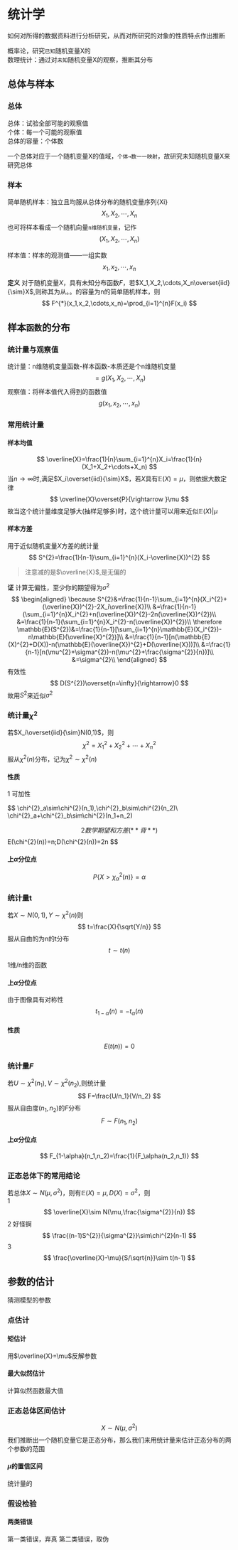 # 统计学
如何对所得的数据资料进行分析研究，从而对所研究的对象的性质特点作出推断

概率论，研究`已知`随机变量X的  
数理统计：通过对`未知`随机变量X的观察，推断其分布
## 总体与样本
### 总体
总体：试验全部可能的观察值  
个体：每一个可能的观察值  
总体的容量：个体数  

一个总体对应于一个随机变量X的值域，`个体→数一一映射`，故研究未知随机变量X来研究总体
### 样本
简单随机样本：独立且均服从总体分布的随机变量序列{Xi}
$$
X_1,X_2,\cdots,X_n
$$
也可将样本看成一个随机向量`n维随机变量`，记作
$$
(X_1,X_2,\cdots,X_n)
$$

样本值：样本的观测值——一组实数
$$
x_1,x_2,\cdots,x_n
$$

**定义** 对于随机变量$X$，具有未知分布函数$F$，若$X_1,X_2,\cdots,X_n\overset{iid}{\sim}X$,则称其为从。。的容量为n的简单随机样本，则
$$
F^{*}(x_1,x_2,\cdots,x_n)=\prod_{i=1}^{n}F(x_i)
$$
## 样本`函数`的分布

### 统计量与观察值
统计量：n维随机变量函数-样本函数-本质还是个n维随机变量
$$
=g(X_1,X_2,\cdots,X_n)
$$
观察值：将样本值代入得到的函数值
$$
g(x_1,x_2,\cdots,x_n)
$$
### 常用统计量
#### 样本均值
$$
\overline{X}=\frac{1}{n}\sum_{i=1}^{n}X_i=\frac{1}{n}(X_1+X_2+\cdots+X_n)
$$
当$n\rightarrow \infty$时,满足$X_i\overset{iid}{\sim}X$，若$X$具有$\mathbb{E}(X)=\mu$，则依据大数定律
$$
\overline{X}\overset{P}{\rightarrow }\mu
$$
故当这个统计量维度足够大(抽样足够多)时，这个统计量可以用来近似$\mathbb{E}(X)|\mu$

#### 样本方差
用于近似随机变量$X$方差的统计量
$$
S^{2}=\frac{1}{n-1}\sum_{i=1}^{n}(X_i-\overline{X})^{2}
$$
> 注意减的是$\overline{X}$,是无偏的

**证** 计算无偏性，至少你的期望得为$\sigma^{2}$
$$
\begin{aligned}
\because S^{2}&=\frac{1}{n-1}\sum_{i=1}^{n}(X_i^{2}+(\overline{X})^{2}-2X_i\overline{X})\\
&=\frac{1}{n-1}(\sum_{i=1}^{n}X_i^{2}+n(\overline{X})^{2}-2n(\overline{X})^{2})\\
&=\frac{1}{n-1}(\sum_{i=1}^{n}X_i^{2}-n(\overline{X})^{2})\\
\therefore \mathbb{E}(S^{2})&=\frac{1}{n-1}[\sum_{i=1}^{n}\mathbb{E}(X_i^{2})-n\mathbb{E}(\overline{X}^{2})]\\
&=\frac{1}{n-1}[n(\mathbb{E}(X)^{2}+D(X))-n(\mathbb{E}(\overline{X})^{2}+D(\overline{X}))]\\
&=\frac{1}{n-1}[n(\mu^{2}+\sigma^{2})-n(\mu^{2}+\frac{\sigma^{2}}{n})]\\
&=\sigma^{2}\\
\end{aligned}
$$
有效性
$$
D(S^{2})\overset{n=\infty}{\rightarrow}0
$$
故用$S^{2}$来近似$\sigma^{2}$
### 统计量$\chi^{2}$
若$X_i\overset{iid}{\sim}N(0,1)$，则
$$
\chi^{2}=X_1^{2}+X_2^{2}+\cdots+X_n^{2}
$$
服从$\chi^{2}(n)$分布，记为$\chi^{2}\sim\chi^{2}(n)$

#### 性质
1 可加性  

$$
\chi^{2}_a\sim\chi^{2}(n_1),\chi^{2}_b\sim\chi^{2}(n_2)\\
\chi^{2}_a+\chi^{2}_b\sim\chi^{2}(n_1+n_2)

$$
2 数学期望和方差(**背**)
$$
E(\chi^{2}(n))=n;D(\chi^{2}(n))=2n
$$
#### 上$\alpha$分位点
$$
P\{ X> \chi^{2}_\alpha(n) \}=\alpha
$$
### 统计量t
若$X\sim N(0,1),Y\sim\chi^{2}(n)$则
$$
t=\frac{X}{\sqrt{Y/n}}
$$
服从自由的为n的t分布
$$
t\sim t(n)
$$

1维/n维的函数
#### 上$\alpha$分位点
由于图像具有对称性
$$
t_{1-\alpha}(n)=-t_\alpha(n)
$$
#### 性质
$$
E(t(n))=0
$$
### 统计量$F$
若$U\sim\chi^{2}(n_1),V\sim\chi^{2}(n_2)$,则统计量
$$
F=\frac{U/n_1}{V/n_2}
$$
服从自由度$(n_1,n_2)$的$F$分布
$$
F\sim F(n_1,n_2)
$$
#### 上$\alpha$分位点
$$
F_{1-\alpha}(n_1,n_2)=\frac{1}{F_\alpha(n_2,n_1)}
$$

### 正态总体下的常用结论
若总体$X\sim N(\mu,\sigma^{2})$，则有$\mathbb{E}(X)=\mu,D(X)=\sigma^{2}$，则  
1
$$
\overline{X}\sim N(\mu,\frac{\sigma^{2}}{n})
$$
2 好怪锕
$$
\frac{(n-1)S^{2}}{\sigma^{2}}\sim\chi^{2}(n-1)
$$
3
$$
\frac{\overline{X}-\mu}{S/\sqrt{n}}\sim t(n-1)
$$
## 参数的估计
猜测模型的参数
### 点估计
#### 矩估计
用$\overline{X}=\mu$反解参数
#### 最大似然估计
计算似然函数最大值
### 正态总体区间估计
$$
X\sim N(\mu,\sigma^{2})
$$
我们推断出一个随机变量它是正态分布，那么我们来用统计量来估计正态分布的两个参数的范围
#### $\mu$的置信区间
统计量的
### 假设检验

#### 两类错误
第一类错误，弃真
第二类错误，取伪
